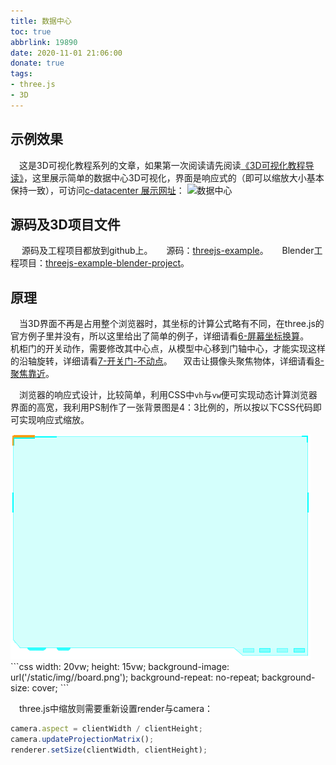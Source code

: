 ```yaml
---
title: 数据中心
toc: true
abbrlink: 19890
date: 2020-11-01 21:06:00
donate: true
tags:
- three.js
- 3D
---
```


## 示例效果
&emsp;这是3D可视化教程系列的文章，如果第一次阅读请先阅读[《3D可视化教程导读》](/posts/30679)，这里展示简单的数据中心3D可视化，界面是响应式的（即可以缩放大小基本保持一致），可访问[c-datacenter 展示网址](http://3d.scaugreen.cn/c-datacenter.html)：
<img alt="数据中心" src="/blog_images/3d/c-数据中心.gif">

## 源码及3D项目文件
&emsp; 源码及工程项目都放到github上。
&emsp; 源码：[threejs-example](https://github.com/alwxkxk/threejs-example)。
&emsp; Blender工程项目：[threejs-example-blender-project](https://github.com/alwxkxk/threejs-example-blender-project)。


## 原理
&emsp;当3D界面不再是占用整个浏览器时，其坐标的计算公式略有不同，在three.js的官方例子里并没有，所以这里给出了简单的例子，详细请看[6-屏幕坐标换算](/posts/56155)。
&emsp;机柜门的开关动作，需要修改其中心点，从模型中心移到门轴中心，才能实现这样的沿轴旋转，详细请看[7-开关门-不动点](/posts/48386)。
&emsp;双击让摄像头聚焦物体，详细请看[8-聚焦靠近](/posts/30581)。

&emsp;浏览器的响应式设计，比较简单，利用CSS中`vh`与`vw`便可实现动态计算浏览器界面的高宽，我利用PS制作了一张背景图是4：3比例的，所以按以下CSS代码即可实现响应式缩放。


<img alt="board" src="/blog_images/3d/board.png">
```css
width: 20vw;
height: 15vw;
background-image: url('/static/img//board.png');
background-repeat: no-repeat;
background-size: cover;
```

&emsp;three.js中缩放则需要重新设置render与camera：
```js
camera.aspect = clientWidth / clientHeight;
camera.updateProjectionMatrix();
renderer.setSize(clientWidth, clientHeight);
```

